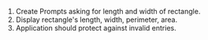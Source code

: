 1. Create Prompts asking for length and width of rectangle.
2. Display rectangle's length, width, perimeter, area.
3. Application should protect against invalid entries. 